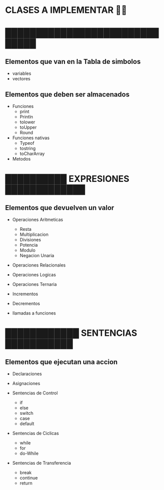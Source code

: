 # CLASES A IMPLEMENTAR  🙌🙌
# ██████████████████████████████

## Elementos que van en la Tabla de simbolos
<p align="center">

- variables
- vectores
</p>

## Elementos que deben ser almacenados
<p align="center">

- Funciones
    - print
    - Println
    - tolower
    - toUpper
    - Round
- Funciones nativas
    - Typeof
    - tostring 
    - toCharArray
- Metodos
</p>

# ██████████ EXPRESIONES █████████████
## Elementos que devuelven un valor
<p align="center">

- Operaciones Aritmeticas
    - Resta
    - Multiplicacion
    - Divisiones
    - Potencia
    - Modulo 
    - Negacion Unaria

- Operaciones Relacionales
- Operaciones Logicas
- Operaciones Ternaria
- Incrementos
- Decrementos
- llamadas a funciones
</p>

# ████████████ SENTENCIAS ███████████

## Elementos que ejecutan una accion
<p align="center">

- Declaraciones
- Asignaciones
- Sentencias de Control
    -  if 
    - else
    - switch
    - case
    - default
- Sentencias de Ciclicas 
    - while
    - for
    - do-While

- Sentencias de Transferencia 
    - break
    - continue
    - return

</p>